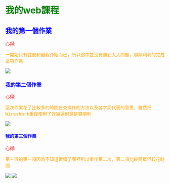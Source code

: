 <style>
  h1 {
         color: green;
         font:  60px;
     }
</style>
<style>
  h2 {
         font:  50px;
     }
</style>
<style>
  h3 {
         font:  50px;
     }
</style>
<style>
  h4 {
         font: 50px;
     }
</style>
<style>
  .first{
          color: red;
          font: 40px;
  }
</style>
<style>
  .second{
          color: orange;
          font: 30px;
          font-family: monospace;
  }
</style>
<h1>我的web課程</h1>

<h2 style="color: blue;">我的第一個作業</h2>
<div>
         <p class="first">心得:</p>
         <p class="second">一開始只有註冊和自我介紹而已，所以途中並沒有遇到太大問題，順順利利的完成這項作業</p>
         <img src="https://scontent.xx.fbcdn.net/v/t1.15752-0/p280x280/121823230_267690574525869_8268864735869786320_n.png?_nc_cat=104&_nc_sid=ae9488&_nc_ohc=2KM2ISyUEuEAX9yH7lH&_nc_ad=z-m&_nc_cid=0&_nc_ht=scontent.xx&oh=2d7a2984699d8c473052276e38114895&oe=5FB1A2A5"></div>
        
<h3 style="color: blue;">我的第二個作業</h3>
<div>
        <p class="first">心得:</p>
        <p class="second">這次作業花了比較多的時間在查操作的方法以及各字詞代表的意思，雖然把Wireshark重複使用了好幾遍但還是算順利</p>
        <img src="https://scontent.xx.fbcdn.net/v/t1.15752-0/p280x280/120316559_3219833378142187_6357547118045321120_n.png?_nc_cat=104&_nc_sid=ae9488&_nc_ohc=s4N5MaqRZeEAX9BCTo_&_nc_ad=z-m&_nc_cid=0&_nc_ht=scontent.xx&oh=6d6d092040eab6b92c9888831b3e3a68&oe=5FB195E9"></div>
        
<h4 style="color: blue;">我的第三個作業</h4>
<div>
        <p class="first">心得:</p>
        <p class="second">第三個的第一項因為不知道做錯了哪裡所以重作第二次，第二項比較簡單但較花時間</p>
        <img src="https://scontent.xx.fbcdn.net/v/t1.15752-0/p280x280/121011795_1997790367024364_5278580373879706945_n.png?_nc_cat=103&_nc_sid=ae9488&_nc_ohc=UtjZ4qTIGwUAX-n1dAW&_nc_ad=z-m&_nc_cid=0&_nc_ht=scontent.xx&oh=80bdd2953fbe11518df8c46cae7e88ca&oe=5FB2D77E">
        <img src="https://scontent.xx.fbcdn.net/v/t1.15752-0/p280x280/121616394_2842736459279114_1869354341385486119_n.png?_nc_cat=106&_nc_sid=ae9488&_nc_ohc=WeXAw3ccXU8AX9UnHlg&_nc_ad=z-m&_nc_cid=0&_nc_ht=scontent.xx&oh=9a79058d577864f8b3279ec7ad54ea7c&oe=5FB0D2DB"></div>
   
